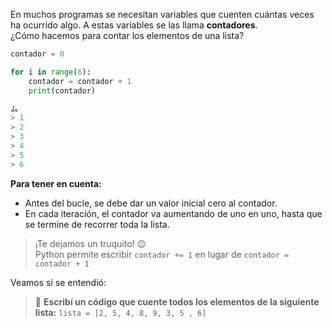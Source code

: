 En muchos programas se necesitan variables que cuenten cuántas veces ha ocurrido algo. A estas variables se las llama **contadores**.<br>
¿Cómo hacemos para contar los elementos de una lista?

``` python
contador = 0

for i in range(6):
    contador = contador + 1
    print(contador)

ム
> 1
> 2
> 3
> 4
> 5
> 6
```

**Para tener en cuenta:**

* Antes del bucle, se debe dar un valor inicial cero al contador.
* En cada iteración, el contador va aumentando de uno en uno, hasta que se termine de recorrer toda la lista.

> ¡Te dejamos un truquito! :wink: <br>
Python permite escribir `contador += 1` en lugar de `contador = contador + 1` 

Veamos si se entendió:

> :memo: **Escribí un código que cuente todos los elementos de la siguiente lista:**
`lista = [2, 5, 4, 8, 9, 3, 5 , 6]`
